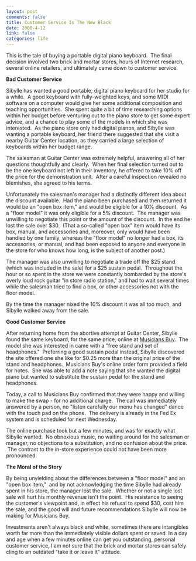 ```yaml
--- 
layout: post
comments: false
title: Customer Service Is The New Black
date: 2008-4-12
link: false
categories: life
---
```

This is the tale of buying a portable digital piano keyboard.  The final decision involved two brick and mortar stores, hours of Internet research, several online retailers, and ultimately came down to customer service.  

<strong>Bad Customer Service</strong>

Sibylle has wanted a good portable, digital piano keyboard for her studio for a while.  A good keyboard with fully-weighted keys, and some MIDI software on a computer would give her some additional composition and teaching opportunities.  She spent quite a bit of time researching options within her budget before venturing out to the piano store to get some expert advice, and a chance to play some of the models in which she was interested.  As the piano store only had digital pianos, and Sibylle was wanting a portable keyboard, her friend there suggested that she visit a nearby Guitar Center location, as they carried a large selection of keyboards within her budget range.

The salesman at Guitar Center was extremely helpful, answering all of her questions thoughtfully and clearly.  When her final selection turned out to be the one keyboard not left in their inventory, he offered to take 10% off the price for the demonstration unit.  After a careful inspection revealed no blemishes, she agreed to his terms.

Unfortunately the salesman's manager had a distinctly different idea about the discount available.  Had the piano been purchased and then returned it would be an "open box item," and would be eligible for a 10% discount.  As a "floor model" it was only eligible for a 5% discount.  The manager was unwilling to negotiate this point or the amount of the discount.  In the end he lost the sale over $30.  (That a so-called "open box" item would have its box, manual, and accessories and, moreover, only would have been handled by one family, whereas the "floor model" no longer had a box, its accessories, or manual, and had been exposed to anyone and everyone in the store for who knows how long, is the subject of another post.)

The manager was also unwilling to negotiate a trade off the $25 stand (which was included in the sale) for a $25 sustain pedal.  Throughout the hour or so spent in the store we were constantly bombarded by the store's overly loud rock guitar "in store radio station," and had to wait several times while the salesman tried to find a box, or other accessories not with the floor model.

By the time the manager nixed the 10% discount it was all too much, and Sibylle walked away from the sale.  

<strong>Good Customer Service</strong>

After returning home from the abortive attempt at Guitar Center, Sibylle found the same keyboard, for the same price, online at <a title="Musicians Buy" href="http://musiciansbuy.com">Musicians Buy</a>.  The model she was interested in came with a "free stand and set of headphones."  Preferring a good sustain pedal instead, Sibylle discovered the site offered one she like for $0.25 more than the original price of the stand and headphones.  Musicians Buy's online order form provided a field for notes.  She was able to add a note saying that she wanted the digital piano but wanted to substitute the sustain pedal for the stand and headphones.

Today, a call to Musicians Buy confirmed that they were happy and willing to make the swap - for no additional charge.  The call was immediately answered by a person, no "listen carefully our menu has changed" dance with the touch pad on the phone.  The delivery is already in the Fed Ex system and is scheduled for next Wednesday.

The online purchase took but a few minutes, and was for exactly what Sibylle wanted.  No obnoxious music, no waiting around for the salesman or manager, no objections to a substitution, and no confusion about the price.  The contrast to the in-store experience could not have been more pronounced.

<strong>The Moral of the Story</strong>

By being unyielding about the differences between a "floor model" and an "open box item,"  and by not acknowledging the time Sibylle had already spent in his store, the manager lost the sale.  Whether or not a single lost sale will hurt his monthly revenue isn't the point.  His resistance to seeing the customer's viewpoint and, in effect his refusal to spend $30, cost him the sale, and the good will and future recommendations Sibylle will now be making for Musicians Buy. 

Investments aren't always black and white, sometimes there are intangibles worth far more than the immediately visible dollars spent or saved. In a day and age when a few minutes online can get you outstanding, personal customer service, I am not sure that the brick and mortar stores can safely cling to an outdated "take it or leave it" attitude.
